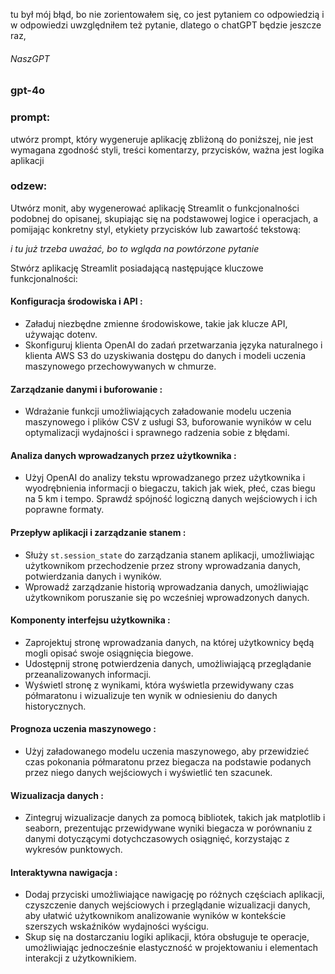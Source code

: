 tu był mój błąd, bo nie zorientowałem się, co jest pytaniem co odpowiedzią i w odpowiedzi uwzględniłem też pytanie,
dlatego o chatGPT będzie jeszcze raz,

###### NaszGPT

### gpt-4o

### prompt:

utwórz prompt, który wygeneruje aplikację zbliżoną do poniższej, nie jest wymagana zgodność styli, treści komentarzy, przycisków, ważna jest logika aplikacji

### odzew:

Utwórz monit, aby wygenerować aplikację Streamlit o funkcjonalności podobnej do opisanej, skupiając się na podstawowej logice i operacjach, a pomijając konkretny styl, etykiety przycisków lub zawartość tekstową:

*i tu już trzeba uważać, bo to wgląda na powtórzone pytanie*

Stwórz aplikację Streamlit posiadającą następujące kluczowe funkcjonalności:

#### Konfiguracja środowiska i API :
- Załaduj niezbędne zmienne środowiskowe, takie jak klucze API, używając dotenv.
- Skonfiguruj klienta OpenAI do zadań przetwarzania języka naturalnego i klienta AWS S3 do uzyskiwania dostępu do danych i modeli uczenia maszynowego przechowywanych w chmurze.

#### Zarządzanie danymi i buforowanie :
- Wdrażanie funkcji umożliwiających załadowanie modelu uczenia maszynowego i plików CSV z usługi S3, buforowanie wyników w celu optymalizacji wydajności i sprawnego radzenia sobie z błędami.

#### Analiza danych wprowadzanych przez użytkownika :
- Użyj OpenAI do analizy tekstu wprowadzanego przez użytkownika i wyodrębnienia informacji o biegaczu, takich jak wiek, płeć, czas biegu na 5 km i tempo. Sprawdź spójność logiczną danych wejściowych i ich poprawne formaty.

#### Przepływ aplikacji i zarządzanie stanem :
- Służy ```st.session_state``` do zarządzania stanem aplikacji, umożliwiając użytkownikom przechodzenie przez strony wprowadzania danych, potwierdzania danych i wyników.
- Wprowadź zarządzanie historią wprowadzania danych, umożliwiając użytkownikom poruszanie się po wcześniej wprowadzonych danych.

#### Komponenty interfejsu użytkownika :
- Zaprojektuj stronę wprowadzania danych, na której użytkownicy będą mogli opisać swoje osiągnięcia biegowe.
- Udostępnij stronę potwierdzenia danych, umożliwiającą przeglądanie przeanalizowanych informacji.
- Wyświetl stronę z wynikami, która wyświetla przewidywany czas półmaratonu i wizualizuje ten wynik w odniesieniu do danych historycznych.

#### Prognoza uczenia maszynowego :
- Użyj załadowanego modelu uczenia maszynowego, aby przewidzieć czas pokonania półmaratonu przez biegacza na podstawie podanych przez niego danych wejściowych i wyświetlić ten szacunek.

#### Wizualizacja danych :
- Zintegruj wizualizacje danych za pomocą bibliotek, takich jak matplotlib i seaborn, prezentując przewidywane wyniki biegacza w porównaniu z danymi dotyczącymi dotychczasowych osiągnięć, korzystając z wykresów punktowych.

#### Interaktywna nawigacja :
- Dodaj przyciski umożliwiające nawigację po różnych częściach aplikacji, czyszczenie danych wejściowych i przeglądanie wizualizacji danych, aby ułatwić użytkownikom analizowanie wyników w kontekście szerszych wskaźników wydajności wyścigu.
- Skup się na dostarczaniu logiki aplikacji, która obsługuje te operacje, umożliwiając jednocześnie elastyczność w projektowaniu i elementach interakcji z użytkownikiem.
